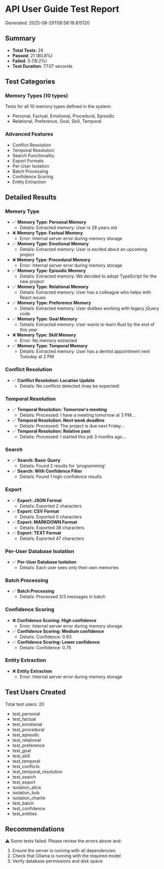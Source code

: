 # API User Guide Test Report

Generated: 2025-08-29T08:58:18.815120

## Summary

- **Total Tests**: 26
- **Passed**: 21 (80.8%)
- **Failed**: 5 (19.2%)
- **Test Duration**: 77.07 seconds

## Test Categories

### Memory Types (10 types)
Tests for all 10 memory types defined in the system:
- Personal, Factual, Emotional, Procedural, Episodic
- Relational, Preference, Goal, Skill, Temporal

### Advanced Features
- Conflict Resolution
- Temporal Resolution
- Search Functionality
- Export Formats
- Per-User Isolation
- Batch Processing
- Confidence Scoring
- Entity Extraction

## Detailed Results


### Memory Type

- ✅ **Memory Type: Personal Memory**
  - Details: Extracted memory: User is 28 years old
- ❌ **Memory Type: Factual Memory**
  - Error: Internal server error during memory storage
- ✅ **Memory Type: Emotional Memory**
  - Details: Extracted memory: User is excited about an upcoming project
- ❌ **Memory Type: Procedural Memory**
  - Error: Internal server error during memory storage
- ✅ **Memory Type: Episodic Memory**
  - Details: Extracted memory: We decided to adopt TypeScript for the new project
- ✅ **Memory Type: Relational Memory**
  - Details: Extracted memory: User has a colleague who helps with React issues
- ✅ **Memory Type: Preference Memory**
  - Details: Extracted memory: User dislikes working with legacy jQuery code
- ✅ **Memory Type: Goal Memory**
  - Details: Extracted memory: User wants to learn Rust by the end of this year
- ❌ **Memory Type: Skill Memory**
  - Error: No memory extracted
- ✅ **Memory Type: Temporal Memory**
  - Details: Extracted memory: User has a dentist appointment next Tuesday at 2 PM

### Conflict Resolution

- ✅ **Conflict Resolution: Location Update**
  - Details: No conflicts detected (may be expected)

### Temporal Resolution

- ✅ **Temporal Resolution: Tomorrow's meeting**
  - Details: Processed: I have a meeting tomorrow at 3 PM...
- ✅ **Temporal Resolution: Next week deadline**
  - Details: Processed: The project is due next Friday...
- ✅ **Temporal Resolution: Relative past**
  - Details: Processed: I started this job 3 months ago...

### Search

- ✅ **Search: Basic Query**
  - Details: Found 2 results for 'programming'
- ✅ **Search: With Confidence Filter**
  - Details: Found 1 high-confidence results

### Export

- ✅ **Export: JSON Format**
  - Details: Exported 2 characters
- ✅ **Export: CSV Format**
  - Details: Exported 0 characters
- ✅ **Export: MARKDOWN Format**
  - Details: Exported 36 characters
- ✅ **Export: TEXT Format**
  - Details: Exported 47 characters

### Per-User Database Isolation

- ✅ **Per-User Database Isolation**
  - Details: Each user sees only their own memories

### Batch Processing

- ✅ **Batch Processing**
  - Details: Processed 3/3 messages in batch

### Confidence Scoring

- ❌ **Confidence Scoring: High confidence**
  - Error: Internal server error during memory storage
- ✅ **Confidence Scoring: Medium confidence**
  - Details: Confidence: 0.93
- ✅ **Confidence Scoring: Lower confidence**
  - Details: Confidence: 0.75

### Entity Extraction

- ❌ **Entity Extraction**
  - Error: Internal server error during memory storage

## Test Users Created

Total test users: 20

- test_personal
- test_factual
- test_emotional
- test_procedural
- test_episodic
- test_relational
- test_preference
- test_goal
- test_skill
- test_temporal
- test_conflicts
- test_temporal_resolution
- test_search
- test_export
- isolation_alice
- isolation_bob
- isolation_charlie
- test_batch
- test_confidence
- test_entities

## Recommendations

⚠️ Some tests failed. Please review the errors above and:
1. Ensure the server is running with all dependencies
2. Check that Ollama is running with the required model
3. Verify database permissions and disk space
